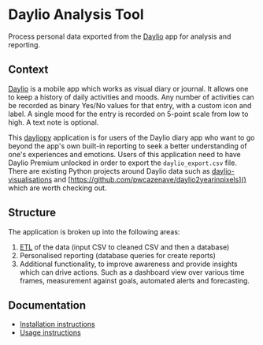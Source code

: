 # Daylio Analysis Tool
Process personal data exported from the [Daylio](https://daylio.webflow.io/) app for analysis and reporting.

## Context

[Daylio](https://daylio.webflow.io/) is a mobile app which works as visual diary or journal. It allows one to keep a history of daily activities and moods. Any number of activities can be recorded as binary Yes/No values for that entry, with a custom icon and label. A single mood for the entry is recorded on 5-point scale from low to high. A text note is optional.

This [dayliopy]() application is for users of the Daylio diary app who want to go beyond the app's own built-in reporting to seek a better understanding of one's experiences and emotions. Users of this application need to have Daylio Premium unlocked in order to export the `daylio_export.csv` file. There are existing Python projects around Daylio data such as [daylio-visualisations](https://github.com/pajowu/daylio-visualisations) and [https://github.com/pwcazenave/daylio2yearinpixels]() which are worth checking out.

## Structure

The application is broken up into the following areas:

1. [ETL](https://en.wikipedia.org/wiki/Extract,_transform,_load) of the data (input CSV to cleaned CSV and then a database)
2. Personalised reporting (database queries for create reports)
3. Additional functionality, to improve awareness and provide insights which can drive actions. Such as a dashboard view over various time frames, measurement against goals, automated alerts and forecasting.

## Documentation

- [Installation instructions](docs/installation.md)
- [Usage instructions](docs/usage.md)
